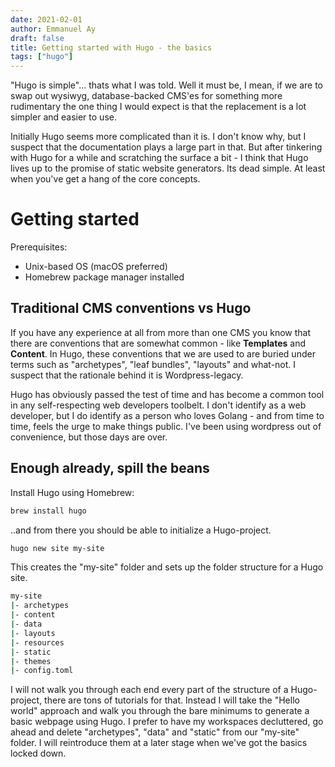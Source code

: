 ```yaml
---
date: 2021-02-01
author: Emmanuel Ay
draft: false
title: Getting started with Hugo - the basics
tags: ["hugo"]
---
```


"Hugo is simple"... thats what I was told.
Well it must be, I mean, if we are to swap out wysiwyg, database-backed CMS'es for something more rudimentary the one thing I would expect is that the replacement is a lot simpler and easier to use. 

<!--more-->

Initially Hugo seems more complicated than it is. I don't know why, but I suspect that the documentation plays a large part in that. But after tinkering with Hugo for a while and scratching the surface a bit - I think that Hugo lives up to the promise of static website generators. Its dead simple. At least when you've get a hang of the core concepts.

# Getting started 

Prerequisites:
* Unix-based OS (macOS preferred)
* Homebrew package manager installed

## Traditional CMS conventions vs Hugo
If you have any experience at all from more than one CMS you know that there are conventions that are somewhat common - like **Templates** and **Content**. In Hugo, these conventions that we are used to are buried under terms such as "archetypes", "leaf bundles", "layouts" and what-not. I suspect that the rationale behind it is Wordpress-legacy.

Hugo has obviously passed the test of time and has become a common tool in any self-respecting web developers toolbelt. I don't identify as a web developer, but I do identify as a person who loves Golang - and from time to time, feels the urge to make things public. I've been using wordpress out of convenience, but those days are over.

## Enough already, spill the beans

Install Hugo using Homebrew:

```sh
brew install hugo
```

..and from there you should be able to initialize a Hugo-project. 

```sh
hugo new site my-site
```

This creates the "my-site" folder and sets up the folder structure for a Hugo site.

```sh
my-site
|- archetypes
|- content
|- data
|- layouts
|- resources
|- static
|- themes
|- config.toml
```

I will not walk you through each end every part of the structure of a Hugo-project, there are tons of tutorials for that. Instead I will take the "Hello world" approach and walk you through the bare minimums to generate a basic webpage using Hugo.
I prefer to have my workspaces decluttered, go ahead and delete "archetypes", "data" and "static" from our "my-site" folder. I will reintroduce them at a later stage when we've got the basics locked down.

